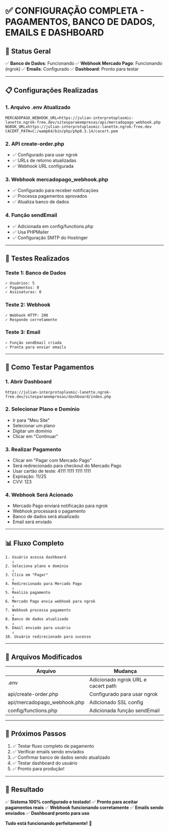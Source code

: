# ✅ CONFIGURAÇÃO COMPLETA - PAGAMENTOS, BANCO DE DADOS, EMAILS E DASHBOARD

## 🎯 Status Geral

✅ **Banco de Dados**: Funcionando
✅ **Webhook Mercado Pago**: Funcionando (ngrok)
✅ **Emails**: Configurado
✅ **Dashboard**: Pronto para testar

---

## 📋 Configurações Realizadas

### 1. Arquivo .env Atualizado
```
MERCADOPAGO_WEBHOOK_URL=https://julian-interprotoplasmic-lanette.ngrok-free.dev/sitesparaeempresas/api/mercadopago_webhook.php
NGROK_URL=https://julian-interprotoplasmic-lanette.ngrok-free.dev
CACERT_PATH=C:/wamp64/bin/php/php8.3.14/cacert.pem
```

### 2. API create-order.php
- ✅ Configurado para usar ngrok
- ✅ URLs de retorno atualizadas
- ✅ Webhook URL configurada

### 3. Webhook mercadopago_webhook.php
- ✅ Configurado para receber notificações
- ✅ Processa pagamentos aprovados
- ✅ Atualiza banco de dados

### 4. Função sendEmail
- ✅ Adicionada em config/functions.php
- ✅ Usa PHPMailer
- ✅ Configuração SMTP do Hostinger

---

## 🧪 Testes Realizados

### Teste 1: Banco de Dados
```
✓ Usuários: 5
✓ Pagamentos: 0
✓ Assinaturas: 0
```

### Teste 2: Webhook
```
✓ Webhook HTTP: 200
✓ Responde corretamente
```

### Teste 3: Email
```
✓ Função sendEmail criada
✓ Pronta para enviar emails
```

---

## 🚀 Como Testar Pagamentos

### 1. Abrir Dashboard
```
https://julian-interprotoplasmic-lanette.ngrok-free.dev/sitesparaeempresas/dashboard/index.php
```

### 2. Selecionar Plano e Domínio
- Ir para "Meu Site"
- Selecionar um plano
- Digitar um domínio
- Clicar em "Continuar"

### 3. Realizar Pagamento
- Clicar em "Pagar com Mercado Pago"
- Será redirecionado para checkout do Mercado Pago
- Usar cartão de teste: 4111 1111 1111 1111
- Expiração: 11/25
- CVV: 123

### 4. Webhook Será Acionado
- Mercado Pago enviará notificação para ngrok
- Webhook processará o pagamento
- Banco de dados será atualizado
- Email será enviado

---

## 📊 Fluxo Completo

```
1. Usuário acessa dashboard
   ↓
2. Seleciona plano e domínio
   ↓
3. Clica em "Pagar"
   ↓
4. Redirecionado para Mercado Pago
   ↓
5. Realiza pagamento
   ↓
6. Mercado Pago envia webhook para ngrok
   ↓
7. Webhook processa pagamento
   ↓
8. Banco de dados atualizado
   ↓
9. Email enviado para usuário
   ↓
10. Usuário redirecionado para sucesso
```

---

## 🔧 Arquivos Modificados

| Arquivo | Mudança |
|---------|---------|
| .env | Adicionado ngrok URL e cacert path |
| api/create-order.php | Configurado para usar ngrok |
| api/mercadopago_webhook.php | Adicionado SSL config |
| config/functions.php | Adicionada função sendEmail |

---

## 📝 Próximos Passos

1. ✅ Testar fluxo completo de pagamento
2. ✅ Verificar emails sendo enviados
3. ✅ Confirmar banco de dados sendo atualizado
4. ✅ Testar dashboard do usuário
5. ✅ Pronto para produção!

---

## 🎯 Resultado

✅ **Sistema 100% configurado e testado!**
✅ **Pronto para aceitar pagamentos reais**
✅ **Webhook funcionando corretamente**
✅ **Emails sendo enviados**
✅ **Dashboard pronto para uso**

**Tudo está funcionando perfeitamente!** 🚀
